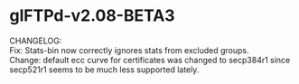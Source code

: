 # glFTPd-v2.08-BETA3

CHANGELOG:  
Fix:	Stats-bin now correctly ignores stats from excluded groups.  
Change: default ecc curve for certificates was changed to secp384r1 since secp521r1 seems to be much less supported lately.
